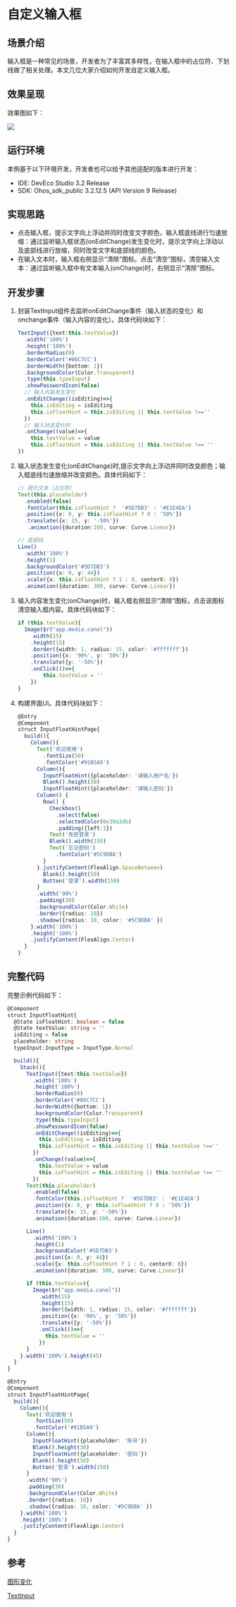 # 自定义输入框
## 场景介绍
输入框是一种常见的场景，开发者为了丰富其多样性，在输入框中的占位符、下划线做了相关处理。本文几位大家介绍如何开发自定义输入框。
## 效果呈现
效果图如下：

![](figures/custom-textinput.gif)

## 运行环境
本例基于以下环境开发，开发者也可以给予其他适配的版本进行开发：
- IDE: DevEco Studio 3.2 Release
- SDK: Ohos_sdk_public 3.2.12.5 (API Version 9 Release)
## 实现思路
- 点击输入框，提示文字向上浮动并同时改变文字颜色，输入框底线进行匀速放缩：通过监听输入框状态(onEditChange)发生变化时，提示文字向上浮动以及底部线进行放缩，同时改变文字和底部线的颜色。
- 在输入文本时，输入框右侧显示“清除”图标。点击“清空”图标，清空输入文本：通过监听输入框中有文本输入(onChange)时，右侧显示“清除”图标。
## 开发步骤
1. 封装TextInput组件去监听onEditChange事件（输入状态的变化）和onchange事件（输入内容的变化）。具体代码块如下：
    ```ts
    TextInput({text:this.textValue})
      .width('100%')
      .height('100%')
      .borderRadius(0)
      .borderColor('#86C7CC')
      .borderWidth({bottom: 1})
      .backgroundColor(Color.Transparent)
      .type(this.typeInput)
      .showPasswordIcon(false)
      // 输入内容发生变化
      .onEditChange((isEditing)=>{
        this.isEditing = isEditing
        this.isFloatHint = this.isEditing || this.textValue !==''
      })
      // 输入状态变化时
      .onChange((value)=>{
        this.textValue = value
        this.isFloatHint = this.isEditing || this.textValue !== ''
    })
    ```
2. 输入状态发生变化(onEditChange)时,提示文字向上浮动并同时改变颜色；输入框底线匀速放缩并改变颜色。具体代码如下：
    ```ts
    // 提示文本（占位符）
    Text(this.placeholder)
      .enabled(false)
      .fontColor(this.isFloatHint ?  '#5D7DB3' : '#E1E4EA')
      .position({x: 0, y: this.isFloatHint ? 0 : '50%'})
      .translate({x: 15, y: '-50%'})
       .animation({duration:100, curve: Curve.Linear})

    // 底部线
    Line()
      .width('100%')
      .height(1)
      .backgroundColor('#5D7DB3')
      .position({x: 0, y: 44})
      .scale({x: this.isFloatHint ? 1 : 0, centerX: 0})
      .animation({duration: 300, curve: Curve.Linear})
    ```
3. 输入内容发生变化(onChange)时，输入框右侧显示“清除”图标，点击该图标清空输入框内容。具体代码块如下：
    ```ts
    if (this.textValue){
      Image($r("app.media.canel"))
        .width(15)
        .height(15)
        .border({width: 1, radius: 15, color: '#fffffff'})
        .position({x: '90%', y: '50%'})
        .translate({y: '-50%'})
        .onClick(()=>{
            this.textValue = ''
        })
    }
    ```
4. 构建界面UI。具体代码块如下：
    ```ts
    @Entry
    @Component
    struct InputFloatHintPage{
      build(){
        Column(){
          Text('欢迎使用')
            .fontSize(50)
            .fontColor('#91B5A9')
          Column(){
            InputFloatHint({placeholder: '请输入用户名'})
            Blank().height(30)
            InputFloatHint({placeholder: '请输入密码'})
          Column() {
            Row() {
              Checkbox()
                .select(false)
                .selectedColor(0x39a2db)
                .padding({left:1})
              Text('免密登录')
              Blank().width(150)
              Text('忘记密码')
                .fontColor('#5C9DBA')
            }
          }.justifyContent(FlexAlign.SpaceBetween)
            Blank().height(50)
            Button('登录').width(150)
          }
          .width('90%')
          .padding(30)
          .backgroundColor(Color.White)
          .border({radius: 10})
          .shadow({radius: 10, color: '#5C9DBA' })
        }.width('100%')
        .height('100%')
        .justifyContent(FlexAlign.Center)
      }
    }
    ```
## 完整代码
完整示例代码如下：
```ts
@Component
struct InputFloatHint{
  @State isFloatHint: boolean = false
  @State textValue: string = ''
  isEditing = false
  placeholder: string
  typeInput:InputType = InputType.Normal

  build(){
    Stack(){
      TextInput({text:this.textValue})
        .width('100%')
        .height('100%')
        .borderRadius(0)
        .borderColor('#86C7CC')
        .borderWidth({bottom: 1})
        .backgroundColor(Color.Transparent)
        .type(this.typeInput)
        .showPasswordIcon(false)
        .onEditChange((isEditing)=>{
          this.isEditing = isEditing
          this.isFloatHint = this.isEditing || this.textValue !==''
        })
        .onChange((value)=>{
          this.textValue = value
          this.isFloatHint = this.isEditing || this.textValue !== ''
        })
      Text(this.placeholder)
        .enabled(false)
        .fontColor(this.isFloatHint ?  '#5D7DB3' : '#E1E4EA')
        .position({x: 0, y: this.isFloatHint ? 0 : '50%'})
        .translate({x: 15, y: '-50%'})
        .animation({duration:100, curve: Curve.Linear})

      Line()
        .width('100%')
        .height(1)
        .backgroundColor('#5D7DB3')
        .position({x: 0, y: 44})
        .scale({x: this.isFloatHint ? 1 : 0, centerX: 0})
        .animation({duration: 300, curve: Curve.Linear})

      if (this.textValue){
        Image($r("app.media.canel"))
          .width(15)
          .height(15)
          .border({width: 1, radius: 15, color: '#fffffff'})
          .position({x: '90%', y: '50%'})
          .translate({y: '-50%'})
          .onClick(()=>{
            this.textValue = ''
          })
      }
    }.width('100%').height(45)
  }
}

@Entry
@Component
struct InputFloatHintPage{
  build(){
    Column(){
      Text('欢迎使用')
        .fontSize(50)
        .fontColor('#91B5A9')
      Column(){
        InputFloatHint({placeholder: '账号'})
        Blank().height(30)
        InputFloatHint({placeholder: '密码'})
        Blank().height(50)
        Button('登录').width(150)
      }
      .width('90%')
      .padding(30)
      .backgroundColor(Color.White)
      .border({radius: 10})
      .shadow({radius: 10, color: '#5C9DBA' })
    }.width('100%')
    .height('100%')
    .justifyContent(FlexAlign.Center)
  }
}
```

## 参考
[图形变化](../application-dev/reference/arkui-ts/ts-universal-attributes-transformation.md)

[TextInput](../application-dev/reference/arkui-ts/ts-basic-components-textinput.md)
